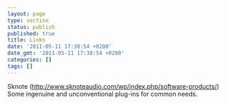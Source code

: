 ```yaml
---
layout: page
type: section
status: publish
published: true
title: Links
date: '2011-05-11 17:38:54 +0200'
date_gmt: '2011-05-11 17:38:54 +0200'
categories: []
tags: []
---
```


Sknote (<a>http://www.sknoteaudio.com/wp/index.php/software-products/</a>)<br>
Some ingenuine and unconventional plug-ins for common needs.
